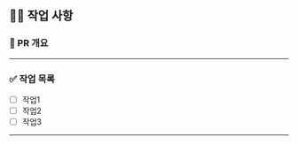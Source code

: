 ## 👨‍💻 작업 사항

### 📑 PR 개요
<!-- PR에 대한 간단한 개요를 작성 -->

---

<!-- 이슈에서 지정했던 작업 목록의 완료 상태를 표시 -->
### ✅ 작업 목록
- [ ] 작업1
- [ ] 작업2
- [ ] 작업3

---